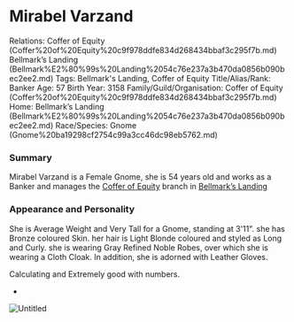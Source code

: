 # Mirabel Varzand

Relations: Coffer of Equity (Coffer%20of%20Equity%20c9f978ddfe834d268434bbaf3c295f7b.md) Bellmark’s Landing (Bellmark%E2%80%99s%20Landing%2054c76e237a3b470da0856b090bec2ee2.md) 
Tags: Bellmark's Landing, Coffer of Equity
Title/Alias/Rank: Banker
Age: 57
Birth Year: 3158
Family/Guild/Organisation: Coffer of Equity (Coffer%20of%20Equity%20c9f978ddfe834d268434bbaf3c295f7b.md) 
Home: Bellmark’s Landing (Bellmark%E2%80%99s%20Landing%2054c76e237a3b470da0856b090bec2ee2.md) 
Race/Species: Gnome (Gnome%20ba19298cf2754c99a3cc46dc98eb5762.md)

### Summary

Mirabel Varzand is a Female Gnome, she is 54 years old and works as a Banker and manages the [Coffer of Equity](Coffer%20of%20Equity%20c9f978ddfe834d268434bbaf3c295f7b.md) branch in [Bellmark’s Landing](Bellmark%E2%80%99s%20Landing%2054c76e237a3b470da0856b090bec2ee2.md) 

### Appearance and Personality

She is Average Weight and Very Tall for a Gnome, standing at 3'11". she has Bronze coloured Skin. her hair is Light Blonde coloured and styled as Long and Curly. she is wearing Gray Refined Noble Robes, over which she is wearing a Cloth Cloak. In addition, she is adorned with Leather Gloves.

Calculating and Extremely good with numbers.

-

![Untitled](Untitled%20115.png)